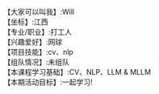 【大家可以叫我】:Will  
【坐标】:江西  
【专业/职业】:打工人  
【兴趣爱好】:网球  
【项目技能】:cv、nlp  
【组队情况】:未组队  
【本课程学习基础】:CV、NLP、LLM & MLLM  
【本期活动目标】:一起学习!